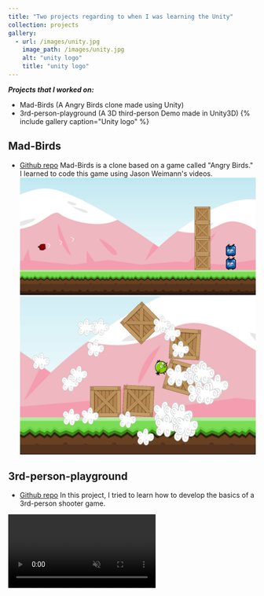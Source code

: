 ```yaml
---
title: "Two projects regarding to when I was learning the Unity"
collection: projects
gallery:
  - url: /images/unity.jpg
    image_path: /images/unity.jpg
    alt: "unity logo"
    title: "unity logo"
---
```

***Projects that I worked on:***
- Mad-Birds (A Angry Birds clone made using Unity)
- 3rd-person-playground (A 3D third-person Demo made in Unity3D)
{% include gallery caption="Unity logo" %}

## Mad-Birds
* [Github repo](https://github.com/benymaxparsa/Mad-Birds)
Mad-Birds is a clone based on a game called "Angry Birds."
I learned to code this game using Jason Weimann's videos.
![image](https://raw.githubusercontent.com/benymaxparsa/Mad-Birds/master/Pics/lvl1.png)
![image](https://raw.githubusercontent.com/benymaxparsa/Mad-Birds/master/Pics/hit.png)

## 3rd-person-playground
* [Github repo](https://github.com/benymaxparsa/3rd-person-playground)
In this project, I tried to learn how to develop the basics of a 3rd-person shooter game.
<video src="https://user-images.githubusercontent.com/51443025/161392601-25d39449-5822-4627-a96b-9be17209d26c.mp4" data-canonical-src="https://user-images.githubusercontent.com/51443025/161392601-25d39449-5822-4627-a96b-9be17209d26c.mp4" controls="controls" muted="muted" class="d-block rounded-bottom-2 border-top width-fit" style="max-height:440px;">
</video>
